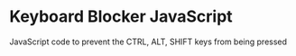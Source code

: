 # Keyboard Blocker JavaScript

JavaScript code to prevent the CTRL, ALT, SHIFT keys from being pressed

